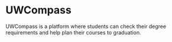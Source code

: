 # UWCompass
UWCompass is a platform where students can check their degree requirements and help plan their courses to graduation.
